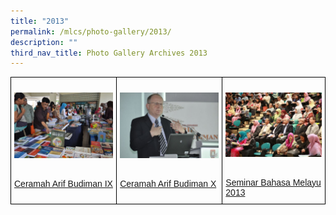 ```yaml
---
title: "2013"
permalink: /mlcs/photo-gallery/2013/
description: ""
third_nav_title: Photo Gallery Archives 2013
---
```

<style type="text/css">
.tg  {border-collapse:collapse;border-spacing:0;}
.tg td{border-color:black;border-style:solid;border-width:1px;font-family:Arial, sans-serif;font-size:14px;
  overflow:hidden;padding:10px 5px;word-break:normal;}
.tg th{border-color:black;border-style:solid;border-width:1px;font-family:Arial, sans-serif;font-size:14px;
  font-weight:normal;overflow:hidden;padding:10px 5px;word-break:normal;}
.tg .tg-0lax{text-align:left;vertical-align:top}
</style>
<table class="tg">
<thead>
  <tr>
    <td class="tg-0lax"><p><a href="/mlcs/photo-gallery/2013/ceramah-arif-budiman-ix"><img src="/images/cabix-(10).jpeg" alt="Ceramah Arif Budiman IX"></a></p><br><a href="/mlcs/photo-gallery/2013/ceramah-arif-budiman-ix">
Ceramah Arif Budiman IX</a></td>
    <td class="tg-0lax"><p><a href="/mlcs/photo-gallery/2013/ceramah-arif-budiman-x"><img src="/images/cab-x-(4).jpeg" alt="Ceramah Arif Budiman X"></a></p><br><a href="/mlcs/photo-gallery/2013/ceramah-arif-budiman-x">Ceramah Arif Budiman X</a></td>
    <td class="tg-0lax"><p><a href="/mlcs/photo-gallery/2013/seminar-bahasa-melayu-2013"><img src="/images/sbm2013-(3).jpeg" alt="Seminar Bahasa Melayu 2013"></a></p><br><a href="/mlcs/photo-gallery/2013/seminar-bahasa-melayu-2013">Seminar Bahasa Melayu 2013</a></td>
			</tr>
</thead>
</table>